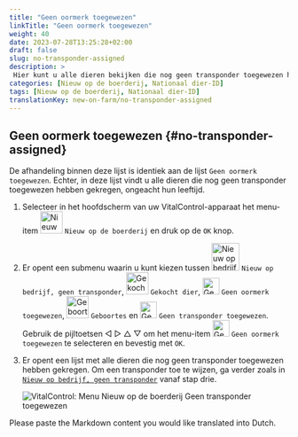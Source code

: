 ```yaml
---
title: "Geen oormerk toegewezen"
linkTitle: "Geen oormerk toegewezen"
weight: 40
date: 2023-07-28T13:25:28+02:00
draft: false
slug: no-transponder-assigned
description: >
 Hier kunt u alle dieren bekijken die nog geen transponder toegewezen hebben gekregen en een transponder aan hen toewijzen.
categories: [Nieuw op de boerderij, Nationaal dier-ID]
tags: [Nieuw op de boerderij, Nationaal dier-ID]
translationKey: new-on-farm/no-transponder-assigned
---
```

## Geen oormerk toegewezen {#no-transponder-assigned}

De afhandeling binnen deze lijst is identiek aan de lijst `Geen oormerk toegewezen`. Echter, in deze lijst vindt u alle dieren die nog geen transponder toegewezen hebben gekregen, ongeacht hun leeftijd.

1. Selecteer in het hoofdscherm van uw VitalControl-apparaat het menu-item <img src="/icons/main/new-on-farm.svg" width="40" align="bottom" alt="Nieuw op de boerderij" /> `Nieuw op de boerderij` en druk op de `OK` knop.

2. Er opent een submenu waarin u kunt kiezen tussen <img src="/icons/registration/new-on-farm-no-transponder.svg" width="50" align="bottom" alt="Nieuw op bedrijf, geen transponder" /> `Nieuw op bedrijf, geen transponder`, <img src="/icons/main/new-on-farm.svg" width="40" align="bottom" alt="Gekocht dier" /> `Gekocht dier`, <img src="/icons/registration/no-eartag-number.svg" width="30" align="bottom" alt="Geen nationaal dier-ID" /> `Geen oormerk toegewezen`, <img src="/icons/main/births.svg" width="40" align="bottom" alt="Geboortes" /> `Geboortes` en <img src="/icons/registration/no-transponder.svg" width="30" align="bottom" alt="Geen transponder toegewezen" /> `Geen transponder toegewezen`. Gebruik de pijltoetsen ◁ ▷ △ ▽ om het menu-item <img src="/icons/registration/no-transponder.svg" width="30" align="bottom" alt="Geen transponder toegewezen" /> `Geen oormerk toegewezen` te selecteren en bevestig met `OK`.

3. Er opent een lijst met alle dieren die nog geen transponder toegewezen hebben gekregen. Om een transponder toe te wijzen, ga verder zoals in [`Nieuw op bedrijf, geen transponder`](../new-no-transponder/#new-on-farm-no-transponder) vanaf stap drie.

    ![VitalControl: Menu Nieuw op de boerderij Geen transponder toegewezen](../images/notransponder2.png "Geen transponder toegewezen")

Please paste the Markdown content you would like translated into Dutch.
